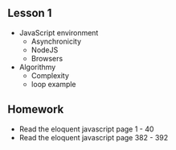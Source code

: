 ## Lesson 1
- JavaScript environment
  - Asynchronicity
  - NodeJS
  - Browsers
- Algorithmy
  - Complexity
  - loop example

## Homework
- Read the eloquent javascript page 1 - 40
- Read the eloquent javascript page 382 - 392